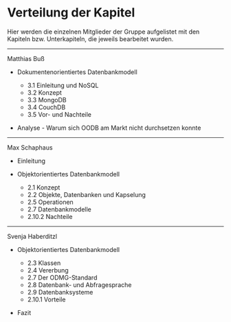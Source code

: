 # Verteilung der Kapitel

Hier werden die einzelnen Mitglieder der Gruppe aufgelistet mit den Kapiteln bzw. Unterkapiteln, die jeweils bearbeitet wurden.

---

Matthias Buß

- Dokumentenorientiertes Datenbankmodell
  - 3.1 Einleitung und NoSQL
  - 3.2 Konzept
  - 3.3 MongoDB
  - 3.4 CouchDB
  - 3.5 Vor- und Nachteile

- Analyse - Warum sich OODB am Markt nicht durchsetzen konnte   
   
---   
   
Max Schaphaus

- Einleitung

- Objektorientiertes Datenbankmodell
  - 2.1 Konzept
  - 2.2 Objekte, Datenbanken und Kapselung
  - 2.5 Operationen
  - 2.7 Datenbankmodelle
  - 2.10.2 Nachteile   

---
   
Svenja Haberditzl   

- Objektorientiertes Datenbankmodell
  - 2.3 Klassen
  - 2.4 Vererbung
  - 2.7 Der ODMG-Standard
  - 2.8 Datenbank- und Abfragesprache
  - 2.9 Datenbanksysteme
  - 2.10.1 Vorteile   

- Fazit





